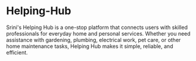 # Helping-Hub
Srini's Helping Hub is a one-stop platform that connects users with skilled professionals for everyday home and personal services. Whether you need assistance with gardening, plumbing, electrical work, pet care, or other home maintenance tasks, Helping Hub makes it simple, reliable, and efficient.
